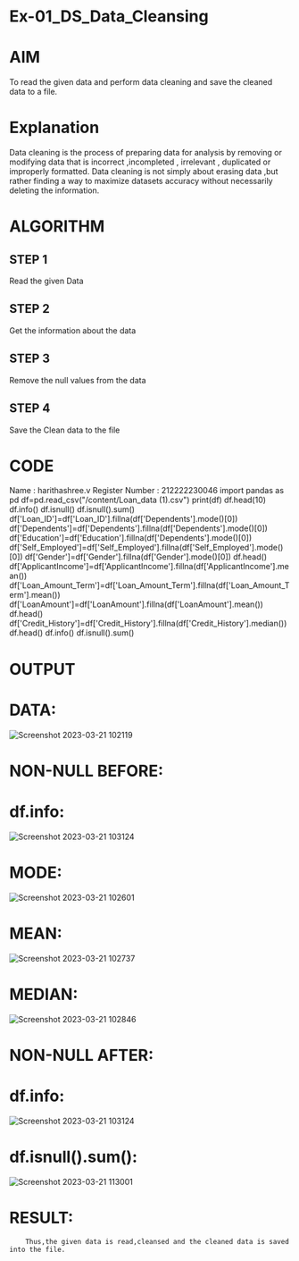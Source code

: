 # Ex-01_DS_Data_Cleansing
# AIM
To read the given data and perform data cleaning and save the cleaned data to a file.

# Explanation
Data cleaning is the process of preparing data for analysis by removing or modifying data that is incorrect ,incompleted , irrelevant , duplicated or improperly formatted. Data cleaning is not simply about erasing data ,but rather finding a way to maximize datasets accuracy without necessarily deleting the information.

# ALGORITHM
## STEP 1
Read the given Data

## STEP 2
Get the information about the data

## STEP 3
Remove the null values from the data

## STEP 4
Save the Clean data to the file

# CODE
Name : harithashree.v
Register Number : 212222230046
import pandas as pd
df=pd.read_csv("/content/Loan_data (1).csv")
print(df)
df.head(10)
df.info()
df.isnull()
df.isnull().sum()
df['Loan_ID']=df['Loan_ID'].fillna(df['Dependents'].mode()[0])
df['Dependents']=df['Dependents'].fillna(df['Dependents'].mode()[0])
df['Education']=df['Education'].fillna(df['Dependents'].mode()[0])
df['Self_Employed']=df['Self_Employed'].fillna(df['Self_Employed'].mode()[0])
df['Gender']=df['Gender'].fillna(df['Gender'].mode()[0])
df.head()
df['ApplicantIncome']=df['ApplicantIncome'].fillna(df['ApplicantIncome'].mean())
df['Loan_Amount_Term']=df['Loan_Amount_Term'].fillna(df['Loan_Amount_Term'].mean())
df['LoanAmount']=df['LoanAmount'].fillna(df['LoanAmount'].mean())
df.head()
df['Credit_History']=df['Credit_History'].fillna(df['Credit_History'].median())
df.head()
df.info()
df.isnull().sum()

# OUTPUT

# DATA: 
![Screenshot 2023-03-21 102119](https://user-images.githubusercontent.com/121285701/226528626-322e1a21-bb41-43a1-b64f-5d3fd78ed74e.png)


# NON-NULL BEFORE:
# df.info:
![Screenshot 2023-03-21 103124](https://user-images.githubusercontent.com/121285701/226528650-c8bda3c6-1c60-416a-9b7e-bca7de54b2b9.png)

# MODE:
![Screenshot 2023-03-21 102601](https://user-images.githubusercontent.com/121285701/226528873-0788ec6d-cb7c-49a9-8794-f9c0b6b066e4.png)

# MEAN:
![Screenshot 2023-03-21 102737](https://user-images.githubusercontent.com/121285701/226528935-7325770f-da67-486d-bb8b-577dd9c2497e.png)

# MEDIAN:
![Screenshot 2023-03-21 102846](https://user-images.githubusercontent.com/121285701/226528967-4e530748-ee9d-4926-ab13-e1bc6c03519e.png)

# NON-NULL AFTER:
# df.info:
![Screenshot 2023-03-21 103124](https://user-images.githubusercontent.com/121285701/226529038-7a4c92dc-6ce9-4a12-9697-7224679c2191.png)

# df.isnull().sum():
![Screenshot 2023-03-21 113001](https://user-images.githubusercontent.com/121285701/226529239-9266e311-dd7b-440d-a64a-5de85b0101f0.png)


# RESULT:
        Thus,the given data is read,cleansed and the cleaned data is saved into the file.



